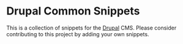 # Drupal Common Snippets

This is a collection of snippets for the [Drupal](https://www.drupal.org/) CMS.
Please consider contributing to this project by adding your own snippets.
